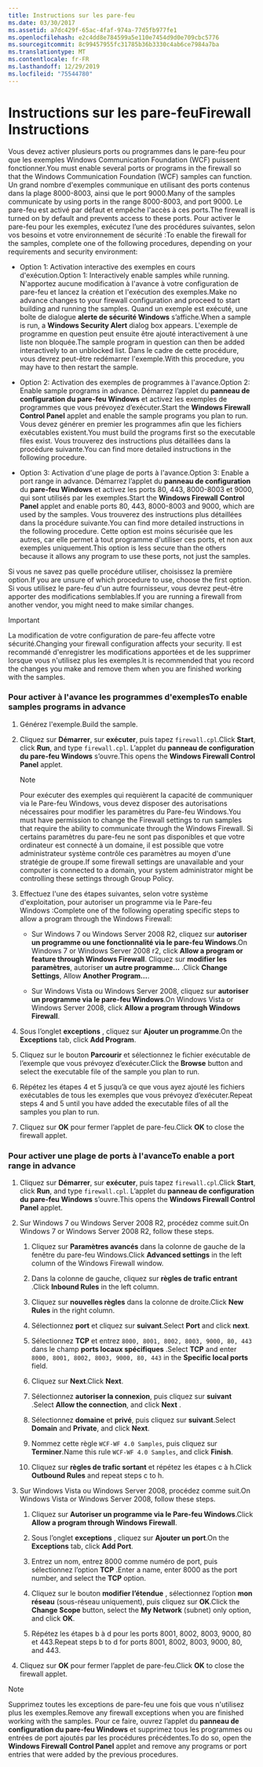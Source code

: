 ```yaml
---
title: Instructions sur les pare-feu
ms.date: 03/30/2017
ms.assetid: a7dc429f-65ac-4faf-974a-77d5fb977fe1
ms.openlocfilehash: e2c4dd8e784599a5e110e7454d9d0e709cbc5776
ms.sourcegitcommit: 8c99457955fc31785b36b3330c4ab6ce7984a7ba
ms.translationtype: MT
ms.contentlocale: fr-FR
ms.lasthandoff: 12/29/2019
ms.locfileid: "75544780"
---
```

# <a name="firewall-instructions"></a><span data-ttu-id="867c2-102">Instructions sur les pare-feu</span><span class="sxs-lookup"><span data-stu-id="867c2-102">Firewall Instructions</span></span>
<span data-ttu-id="867c2-103">Vous devez activer plusieurs ports ou programmes dans le pare-feu pour que les exemples Windows Communication Foundation (WCF) puissent fonctionner.</span><span class="sxs-lookup"><span data-stu-id="867c2-103">You must enable several ports or programs in the firewall so that the Windows Communication Foundation (WCF) samples can function.</span></span> <span data-ttu-id="867c2-104">Un grand nombre d'exemples communique en utilisant des ports contenus dans la plage 8000-8003, ainsi que le port 9000.</span><span class="sxs-lookup"><span data-stu-id="867c2-104">Many of the samples communicate by using ports in the range 8000-8003, and port 9000.</span></span> <span data-ttu-id="867c2-105">Le pare-feu est activé par défaut et empêche l'accès à ces ports.</span><span class="sxs-lookup"><span data-stu-id="867c2-105">The firewall is turned on by default and prevents access to these ports.</span></span> <span data-ttu-id="867c2-106">Pour activer le pare-feu pour les exemples, exécutez l’une des procédures suivantes, selon vos besoins et votre environnement de sécurité :</span><span class="sxs-lookup"><span data-stu-id="867c2-106">To enable the firewall for the samples, complete one of the following procedures, depending on your requirements and security environment:</span></span>  
  
- <span data-ttu-id="867c2-107">Option 1: Activation interactive des exemples en cours d'exécution.</span><span class="sxs-lookup"><span data-stu-id="867c2-107">Option 1: Interactively enable samples while running.</span></span> <span data-ttu-id="867c2-108">N'apportez aucune modification à l'avance à votre configuration de pare-feu et lancez la création et l'exécution des exemples.</span><span class="sxs-lookup"><span data-stu-id="867c2-108">Make no advance changes to your firewall configuration and proceed to start building and running the samples.</span></span> <span data-ttu-id="867c2-109">Quand un exemple est exécuté, une boîte de dialogue **alerte de sécurité Windows** s’affiche.</span><span class="sxs-lookup"><span data-stu-id="867c2-109">When a sample is run, a **Windows Security Alert** dialog box appears.</span></span> <span data-ttu-id="867c2-110">L'exemple de programme en question peut ensuite être ajouté interactivement à une liste non bloquée.</span><span class="sxs-lookup"><span data-stu-id="867c2-110">The sample program in question can then be added interactively to an unblocked list.</span></span> <span data-ttu-id="867c2-111">Dans le cadre de cette procédure, vous devrez peut-être redémarrer l'exemple.</span><span class="sxs-lookup"><span data-stu-id="867c2-111">With this procedure, you may have to then restart the sample.</span></span>  
  
- <span data-ttu-id="867c2-112">Option 2: Activation des exemples de programmes à l'avance.</span><span class="sxs-lookup"><span data-stu-id="867c2-112">Option 2: Enable sample programs in advance.</span></span> <span data-ttu-id="867c2-113">Démarrez l’applet du **panneau de configuration du pare-feu Windows** et activez les exemples de programmes que vous prévoyez d’exécuter.</span><span class="sxs-lookup"><span data-stu-id="867c2-113">Start the **Windows Firewall Control Panel** applet and enable the sample programs you plan to run.</span></span> <span data-ttu-id="867c2-114">Vous devez générer en premier les programmes afin que les fichiers exécutables existent.</span><span class="sxs-lookup"><span data-stu-id="867c2-114">You must build the programs first so the executable files exist.</span></span> <span data-ttu-id="867c2-115">Vous trouverez des instructions plus détaillées dans la procédure suivante.</span><span class="sxs-lookup"><span data-stu-id="867c2-115">You can find more detailed instructions in the following procedure.</span></span>  
  
- <span data-ttu-id="867c2-116">Option 3: Activation d'une plage de ports à l'avance.</span><span class="sxs-lookup"><span data-stu-id="867c2-116">Option 3: Enable a port range in advance.</span></span> <span data-ttu-id="867c2-117">Démarrez l’applet du **panneau de configuration** du **pare-feu Windows** et activez les ports 80, 443, 8000-8003 et 9000, qui sont utilisés par les exemples.</span><span class="sxs-lookup"><span data-stu-id="867c2-117">Start the **Windows Firewall** **Control Panel** applet and enable ports 80, 443, 8000-8003 and 9000, which are used by the samples.</span></span> <span data-ttu-id="867c2-118">Vous trouverez des instructions plus détaillées dans la procédure suivante.</span><span class="sxs-lookup"><span data-stu-id="867c2-118">You can find more detailed instructions in the following procedure.</span></span> <span data-ttu-id="867c2-119">Cette option est moins sécurisée que les autres, car elle permet à tout programme d'utiliser ces ports, et non aux exemples uniquement.</span><span class="sxs-lookup"><span data-stu-id="867c2-119">This option is less secure than the others because it allows any program to use these ports, not just the samples.</span></span>  
  
 <span data-ttu-id="867c2-120">Si vous ne savez pas quelle procédure utiliser, choisissez la première option.</span><span class="sxs-lookup"><span data-stu-id="867c2-120">If you are unsure of which procedure to use, choose the first option.</span></span> <span data-ttu-id="867c2-121">Si vous utilisez le pare-feu d'un autre fournisseur, vous devrez peut-être apporter des modifications semblables.</span><span class="sxs-lookup"><span data-stu-id="867c2-121">If you are running a firewall from another vendor, you might need to make similar changes.</span></span>  
  
> [!IMPORTANT]
> <span data-ttu-id="867c2-122">La modification de votre configuration de pare-feu affecte votre sécurité.</span><span class="sxs-lookup"><span data-stu-id="867c2-122">Changing your firewall configuration affects your security.</span></span> <span data-ttu-id="867c2-123">Il est recommandé d'enregistrer les modifications apportées et de les supprimer lorsque vous n'utilisez plus les exemples.</span><span class="sxs-lookup"><span data-stu-id="867c2-123">It is recommended that you record the changes you make and remove them when you are finished working with the samples.</span></span>  
  
### <a name="to-enable-samples-programs-in-advance"></a><span data-ttu-id="867c2-124">Pour activer à l'avance les programmes d'exemples</span><span class="sxs-lookup"><span data-stu-id="867c2-124">To enable samples programs in advance</span></span>  
  
1. <span data-ttu-id="867c2-125">Générez l'exemple.</span><span class="sxs-lookup"><span data-stu-id="867c2-125">Build the sample.</span></span>  
  
2. <span data-ttu-id="867c2-126">Cliquez sur **Démarrer**, sur **exécuter**, puis tapez `firewall.cpl`.</span><span class="sxs-lookup"><span data-stu-id="867c2-126">Click **Start**, click **Run**, and type `firewall.cpl`.</span></span> <span data-ttu-id="867c2-127">L’applet du **panneau de configuration du pare-feu Windows** s’ouvre.</span><span class="sxs-lookup"><span data-stu-id="867c2-127">This opens the **Windows Firewall Control Panel** applet.</span></span>  
  
    > [!NOTE]
    > <span data-ttu-id="867c2-128">Pour exécuter des exemples qui requièrent la capacité de communiquer via le Pare-feu Windows, vous devez disposer des autorisations nécessaires pour modifier les paramètres du Pare-feu Windows.</span><span class="sxs-lookup"><span data-stu-id="867c2-128">You must have permission to change the Firewall settings to run samples that require the ability to communicate through the Windows Firewall.</span></span> <span data-ttu-id="867c2-129">Si certains paramètres du pare-feu ne sont pas disponibles et que votre ordinateur est connecté à un domaine, il est possible que votre administrateur système contrôle ces paramètres au moyen d'une stratégie de groupe.</span><span class="sxs-lookup"><span data-stu-id="867c2-129">If some firewall settings are unavailable and your computer is connected to a domain, your system administrator might be controlling these settings through Group Policy.</span></span>  
  
3. <span data-ttu-id="867c2-130">Effectuez l'une des étapes suivantes, selon votre système d'exploitation, pour autoriser un programme via le Pare-feu Windows :</span><span class="sxs-lookup"><span data-stu-id="867c2-130">Complete one of the following operating specific steps to allow a program through the Windows Firewall:</span></span>  
  
    - <span data-ttu-id="867c2-131">Sur Windows 7 ou Windows Server 2008 R2, cliquez sur **autoriser un programme ou une fonctionnalité via le pare-feu Windows**.</span><span class="sxs-lookup"><span data-stu-id="867c2-131">On Windows 7 or Windows Server 2008 r2, click **Allow a program or feature through Windows Firewall**.</span></span> <span data-ttu-id="867c2-132">Cliquez sur **modifier les paramètres**, autoriser **un autre programme...** .</span><span class="sxs-lookup"><span data-stu-id="867c2-132">Click **Change Settings**, Allow **Another Program…**.</span></span>  
  
    - <span data-ttu-id="867c2-133">Sur Windows Vista ou Windows Server 2008, cliquez sur **autoriser un programme via le pare-feu Windows**.</span><span class="sxs-lookup"><span data-stu-id="867c2-133">On Windows Vista or Windows Server 2008, click **Allow a program through Windows Firewall**.</span></span>  
  
4. <span data-ttu-id="867c2-134">Sous l’onglet **exceptions** , cliquez sur **Ajouter un programme**.</span><span class="sxs-lookup"><span data-stu-id="867c2-134">On the **Exceptions** tab, click **Add Program**.</span></span>  
  
5. <span data-ttu-id="867c2-135">Cliquez sur le bouton **Parcourir** et sélectionnez le fichier exécutable de l’exemple que vous prévoyez d’exécuter.</span><span class="sxs-lookup"><span data-stu-id="867c2-135">Click the **Browse** button and select the executable file of the sample you plan to run.</span></span>  
  
6. <span data-ttu-id="867c2-136">Répétez les étapes 4 et 5 jusqu’à ce que vous ayez ajouté les fichiers exécutables de tous les exemples que vous prévoyez d’exécuter.</span><span class="sxs-lookup"><span data-stu-id="867c2-136">Repeat steps 4 and 5 until you have added the executable files of all the samples you plan to run.</span></span>  
  
7. <span data-ttu-id="867c2-137">Cliquez sur **OK** pour fermer l’applet de pare-feu.</span><span class="sxs-lookup"><span data-stu-id="867c2-137">Click **OK** to close the firewall applet.</span></span>  
  
### <a name="to-enable-a-port-range-in-advance"></a><span data-ttu-id="867c2-138">Pour activer une plage de ports à l'avance</span><span class="sxs-lookup"><span data-stu-id="867c2-138">To enable a port range in advance</span></span>  
  
1. <span data-ttu-id="867c2-139">Cliquez sur **Démarrer**, sur **exécuter**, puis tapez `firewall.cpl`.</span><span class="sxs-lookup"><span data-stu-id="867c2-139">Click **Start**, click **Run**, and type `firewall.cpl`.</span></span> <span data-ttu-id="867c2-140">L’applet du **panneau de configuration du pare-feu Windows** s’ouvre.</span><span class="sxs-lookup"><span data-stu-id="867c2-140">This opens the **Windows Firewall Control Panel** applet.</span></span>  
  
2. <span data-ttu-id="867c2-141">Sur Windows 7 ou Windows Server 2008 R2, procédez comme suit.</span><span class="sxs-lookup"><span data-stu-id="867c2-141">On Windows 7 or Windows Server 2008 R2, follow these steps.</span></span>  
  
    1. <span data-ttu-id="867c2-142">Cliquez sur **Paramètres avancés** dans la colonne de gauche de la fenêtre du pare-feu Windows.</span><span class="sxs-lookup"><span data-stu-id="867c2-142">Click **Advanced settings** in the left column of the Windows Firewall window.</span></span>  
  
    2. <span data-ttu-id="867c2-143">Dans la colonne de gauche, cliquez sur **règles de trafic entrant** .</span><span class="sxs-lookup"><span data-stu-id="867c2-143">Click **Inbound Rules** in the left column.</span></span>  
  
    3. <span data-ttu-id="867c2-144">Cliquez sur **nouvelles règles** dans la colonne de droite.</span><span class="sxs-lookup"><span data-stu-id="867c2-144">Click **New Rules** in the right column.</span></span>  
  
    4. <span data-ttu-id="867c2-145">Sélectionnez **port** et cliquez sur **suivant**.</span><span class="sxs-lookup"><span data-stu-id="867c2-145">Select **Port** and click **next**.</span></span>  
  
    5. <span data-ttu-id="867c2-146">Sélectionnez **TCP** et entrez `8000, 8001, 8002, 8003, 9000, 80, 443` dans le champ **ports locaux spécifiques** .</span><span class="sxs-lookup"><span data-stu-id="867c2-146">Select **TCP** and enter `8000, 8001, 8002, 8003, 9000, 80, 443` in the **Specific local ports** field.</span></span>  
  
    6. <span data-ttu-id="867c2-147">Cliquez sur **Next**.</span><span class="sxs-lookup"><span data-stu-id="867c2-147">Click **Next**.</span></span>  
  
    7. <span data-ttu-id="867c2-148">Sélectionnez **autoriser la connexion**, puis cliquez sur **suivant** .</span><span class="sxs-lookup"><span data-stu-id="867c2-148">Select **Allow the connection**, and click **Next** .</span></span>  
  
    8. <span data-ttu-id="867c2-149">Sélectionnez **domaine** et **privé**, puis cliquez sur **suivant**.</span><span class="sxs-lookup"><span data-stu-id="867c2-149">Select **Domain** and **Private**, and click **Next**.</span></span>  
  
    9. <span data-ttu-id="867c2-150">Nommez cette règle `WCF-WF 4.0 Samples`, puis cliquez sur **Terminer**.</span><span class="sxs-lookup"><span data-stu-id="867c2-150">Name this rule `WCF-WF 4.0 Samples`, and click **Finish**.</span></span>  
  
    10. <span data-ttu-id="867c2-151">Cliquez sur **règles de trafic sortant** et répétez les étapes c à h.</span><span class="sxs-lookup"><span data-stu-id="867c2-151">Click **Outbound Rules** and repeat steps c to h.</span></span>  
  
3. <span data-ttu-id="867c2-152">Sur Windows Vista ou Windows Server 2008, procédez comme suit.</span><span class="sxs-lookup"><span data-stu-id="867c2-152">On Windows Vista or Windows Server 2008, follow these steps.</span></span>  
  
    1. <span data-ttu-id="867c2-153">Cliquez sur **Autoriser un programme via le Pare-feu Windows**.</span><span class="sxs-lookup"><span data-stu-id="867c2-153">Click **Allow a program through Windows Firewall**.</span></span>  
  
    2. <span data-ttu-id="867c2-154">Sous l’onglet **exceptions** , cliquez sur **Ajouter un port**.</span><span class="sxs-lookup"><span data-stu-id="867c2-154">On the **Exceptions** tab, click **Add Port**.</span></span>  
  
    3. <span data-ttu-id="867c2-155">Entrez un nom, entrez 8000 comme numéro de port, puis sélectionnez l’option **TCP** .</span><span class="sxs-lookup"><span data-stu-id="867c2-155">Enter a name, enter 8000 as the port number, and select the **TCP** option.</span></span>  
  
    4. <span data-ttu-id="867c2-156">Cliquez sur le bouton **modifier l’étendue** , sélectionnez l’option **mon réseau** (sous-réseau uniquement), puis cliquez sur **OK**.</span><span class="sxs-lookup"><span data-stu-id="867c2-156">Click the **Change Scope** button, select the **My Network** (subnet) only option, and click **OK**.</span></span>  
  
    5. <span data-ttu-id="867c2-157">Répétez les étapes b à d pour les ports 8001, 8002, 8003, 9000, 80 et 443.</span><span class="sxs-lookup"><span data-stu-id="867c2-157">Repeat steps b to d for ports 8001, 8002, 8003, 9000, 80, and 443.</span></span>  
  
4. <span data-ttu-id="867c2-158">Cliquez sur **OK** pour fermer l’applet de pare-feu.</span><span class="sxs-lookup"><span data-stu-id="867c2-158">Click **OK** to close the firewall applet.</span></span>  
  
> [!NOTE]
> <span data-ttu-id="867c2-159">Supprimez toutes les exceptions de pare-feu une fois que vous n'utilisez plus les exemples.</span><span class="sxs-lookup"><span data-stu-id="867c2-159">Remove any firewall exceptions when you are finished working with the samples.</span></span> <span data-ttu-id="867c2-160">Pour ce faire, ouvrez l’applet du **panneau de configuration du pare-feu Windows** et supprimez tous les programmes ou entrées de port ajoutés par les procédures précédentes.</span><span class="sxs-lookup"><span data-stu-id="867c2-160">To do so, open the **Windows Firewall Control Panel** applet and remove any programs or port entries that were added by the previous procedures.</span></span>
